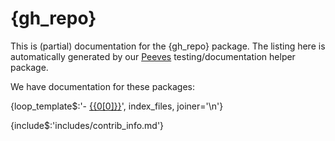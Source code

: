 # {gh_repo}

This is (partial) documentation for the {gh_repo} package.
The listing here is automatically generated by our [Peeves](https://github.com/McCoyGroup/Peeves) testing/documentation helper package.

We have documentation for these packages:

{loop_template$:'- [{{0[0]}}]({{0[1]}})', index_files, joiner='\n'}

{include$:'includes/contrib_info.md'}

